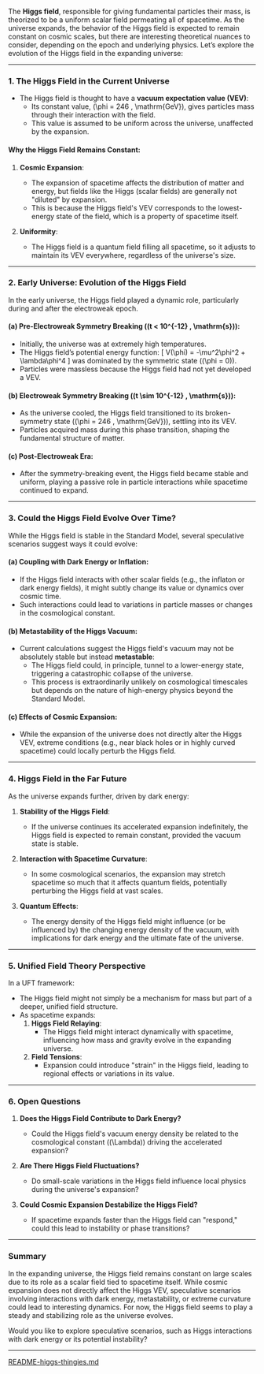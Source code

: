 The **Higgs field**, responsible for giving fundamental particles their mass, is theorized to be a uniform scalar field permeating all of spacetime. As the universe expands, the behavior of the Higgs field is expected to remain constant on cosmic scales, but there are interesting theoretical nuances to consider, depending on the epoch and underlying physics. Let’s explore the evolution of the Higgs field in the expanding universe:

---

### **1. The Higgs Field in the Current Universe**
- The Higgs field is thought to have a **vacuum expectation value (VEV)**:
  - Its constant value, \(\phi = 246 \, \mathrm{GeV}\), gives particles mass through their interaction with the field.
  - This value is assumed to be uniform across the universe, unaffected by the expansion.

#### Why the Higgs Field Remains Constant:
1. **Cosmic Expansion**:
   - The expansion of spacetime affects the distribution of matter and energy, but fields like the Higgs (scalar fields) are generally not "diluted" by expansion.
   - This is because the Higgs field's VEV corresponds to the lowest-energy state of the field, which is a property of spacetime itself.

2. **Uniformity**:
   - The Higgs field is a quantum field filling all spacetime, so it adjusts to maintain its VEV everywhere, regardless of the universe's size.

---

### **2. Early Universe: Evolution of the Higgs Field**
In the early universe, the Higgs field played a dynamic role, particularly during and after the electroweak epoch.

#### (a) **Pre-Electroweak Symmetry Breaking (\(t < 10^{-12} \, \mathrm{s}\))**:
- Initially, the universe was at extremely high temperatures.
- The Higgs field’s potential energy function:
  \[
  V(\phi) = -\mu^2\phi^2 + \lambda\phi^4
  \]
  was dominated by the symmetric state (\(\phi = 0\)).
- Particles were massless because the Higgs field had not yet developed a VEV.

#### (b) **Electroweak Symmetry Breaking (\(t \sim 10^{-12} \, \mathrm{s}\))**:
- As the universe cooled, the Higgs field transitioned to its broken-symmetry state (\(\phi = 246 \, \mathrm{GeV}\)), settling into its VEV.
- Particles acquired mass during this phase transition, shaping the fundamental structure of matter.

#### (c) **Post-Electroweak Era**:
- After the symmetry-breaking event, the Higgs field became stable and uniform, playing a passive role in particle interactions while spacetime continued to expand.

---

### **3. Could the Higgs Field Evolve Over Time?**
While the Higgs field is stable in the Standard Model, several speculative scenarios suggest ways it could evolve:

#### (a) **Coupling with Dark Energy or Inflation**:
- If the Higgs field interacts with other scalar fields (e.g., the inflaton or dark energy fields), it might subtly change its value or dynamics over cosmic time.
- Such interactions could lead to variations in particle masses or changes in the cosmological constant.

#### (b) **Metastability of the Higgs Vacuum**:
- Current calculations suggest the Higgs field's vacuum may not be absolutely stable but instead **metastable**:
  - The Higgs field could, in principle, tunnel to a lower-energy state, triggering a catastrophic collapse of the universe.
  - This process is extraordinarily unlikely on cosmological timescales but depends on the nature of high-energy physics beyond the Standard Model.

#### (c) **Effects of Cosmic Expansion**:
- While the expansion of the universe does not directly alter the Higgs VEV, extreme conditions (e.g., near black holes or in highly curved spacetime) could locally perturb the Higgs field.

---

### **4. Higgs Field in the Far Future**
As the universe expands further, driven by dark energy:
1. **Stability of the Higgs Field**:
   - If the universe continues its accelerated expansion indefinitely, the Higgs field is expected to remain constant, provided the vacuum state is stable.

2. **Interaction with Spacetime Curvature**:
   - In some cosmological scenarios, the expansion may stretch spacetime so much that it affects quantum fields, potentially perturbing the Higgs field at vast scales.

3. **Quantum Effects**:
   - The energy density of the Higgs field might influence (or be influenced by) the changing energy density of the vacuum, with implications for dark energy and the ultimate fate of the universe.

---

### **5. Unified Field Theory Perspective**
In a UFT framework:
- The Higgs field might not simply be a mechanism for mass but part of a deeper, unified field structure.
- As spacetime expands:
  1. **Higgs Field Relaying**:
     - The Higgs field might interact dynamically with spacetime, influencing how mass and gravity evolve in the expanding universe.
  2. **Field Tensions**:
     - Expansion could introduce "strain" in the Higgs field, leading to regional effects or variations in its value.

---

### **6. Open Questions**
1. **Does the Higgs Field Contribute to Dark Energy?**
   - Could the Higgs field's vacuum energy density be related to the cosmological constant (\(\Lambda\)) driving the accelerated expansion?

2. **Are There Higgs Field Fluctuations?**
   - Do small-scale variations in the Higgs field influence local physics during the universe's expansion?

3. **Could Cosmic Expansion Destabilize the Higgs Field?**
   - If spacetime expands faster than the Higgs field can "respond," could this lead to instability or phase transitions?

---

### **Summary**
In the expanding universe, the Higgs field remains constant on large scales due to its role as a scalar field tied to spacetime itself. While cosmic expansion does not directly affect the Higgs VEV, speculative scenarios involving interactions with dark energy, metastability, or extreme curvature could lead to interesting dynamics. For now, the Higgs field seems to play a steady and stabilizing role as the universe evolves.

Would you like to explore speculative scenarios, such as Higgs interactions with dark energy or its potential instability?


---

[README-higgs-thingies.md](https://t2m.io/Fw7RUGJ)

